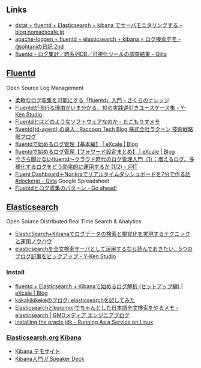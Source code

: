 ## Links

- [dstat + fluentd + Elasticsearch + kibana でサーバモニタリングする - blog.nomadscafe.jp](http://blog.nomadscafe.jp/2014/03/dstat-fluentd-elasticsearch-kibana.html)
- [apache-loggen + fluentd + elasticsearch + kibana = ログ検索デモ - @johtaniの日記 2nd](http://blog.johtani.info/blog/2013/06/10/fluent-es-kibana/)
- [fluentd - ログ集計／時系列DB／可視化ツールの調査結果 - Qiita](http://qiita.com/toritori0318/items/1861baa79afb96d6f5ad)

## [Fluentd](http://fluentd.org/)

Open Source Log Management

- [柔軟なログ収集を可能にする「fluentd」入門 - さくらのナレッジ](http://knowledge.sakura.ad.jp/tech/1336/)
- [Fluentdが流行る理由がいま分かる、10の実践逆引きユースケース集 - Y-Ken Studio](http://y-ken.hatenablog.com/entry/fluentd-case-studies)
- [Fluentdとはどのようなソフトウェアなのか - たごもりすメモ](http://tagomoris.hatenablog.com/entry/2013/12/03/150656)
- [fluentd(td-agent) の導入 : Raccoon Tech Blog 株式会社ラクーン 技術戦略部ブログ](http://techblog.raccoon.ne.jp/archives/35031163.html)
- [fluentdで始めるログ管理【基本編】 | eXcale | Blog](http://blog.excale.net/index.php/archives/1704)
- [fluentdで始めるログ管理【フォワード設定まとめ】 | eXcale | Blog](http://blog.excale.net/index.php/archives/1997)
- [今さら聞けないfluentd～クラウド時代のログ管理入門（1）：増えるログ、多様化するログをどう効率的に運用するか (1/2) - ＠IT](http://www.atmarkit.co.jp/ait/articles/1402/06/news007.html)
- [Fluent Dashboard＋Norikraでリアルタイムダッシュボードを7分で作る話 #dockerjp - Qiita](http://qiita.com/kazunori279/items/6329df57635799405547) Google Spreadsheet
- [Fluentdとログ収集のパターン - Go ahead!](http://repeatedly.github.io/ja/2014/07/fluentd-and-log-forwarding-patterns/)

## [Elasticsearch](http://www.elasticsearch.org/)

Open Source Distributed Real Time Search & Analytics

- [ElasticSearch+Kibanaでログデータの検索と視覚化を実現するテクニックと運用ノウハウ](http://www.slideshare.net/y-ken/elasticsearch-kibnana-fluentd-management-tips)
- [elasticsearchを全文検索サーバとして活用するなら読んでおきたい、5つのブログ記事をピックアップ - Y-Ken Studio](http://y-ken.hatenablog.com/entry/essential-japanese-blogs-for-elasticsearch-study)

### Install

- [fluentd + Elasticsearch + Kibanaで始めるログ解析 (セットアップ編) | eXcale | Blog](http://blog.excale.net/index.php/archives/1929)
- [kakakikikekeのブログ: elasticsearchを試してみた](http://kakakikikeke.blogspot.jp/2013/10/elasticsearch.html)
- [Elasticsearchとkuromojiでちゃんとした日本語全文検索をやるメモ - elasticsearch | GMOメディア エンジニアブログ](http://tech.gmo-media.jp/post/70245090007/elasticsearch-kuromoji-japanese-fulltext-search)
- [installing the oracle jdk - Running As a Service on Linux](http://www.elasticsearch.org/guide/en/elasticsearch/reference/current/setup-service.html#_installing_the_oracle_jdk)

### [Elasticsearch.org Kibana](http://www.elasticsearch.org/overview/kibana/)

- [Kibana デモサイト](http://demo.kibana.org/#/dashboard)
- [Kibana入門 // Speaker Deck](https://speakerdeck.com/y310/kibanaru-men)
